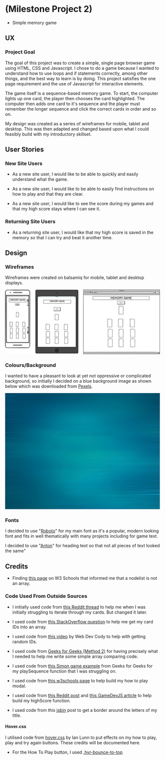 # (Milestone Project 2)

* Simple memory game

## UX 

### Project Goal

The goal of this project was to create a simple, single page browser game using HTML, CSS and Javascript. I chose to do a game because I wanted to understand how to use loops and if statements correctly, among other things, and the best way to learn is by doing. This project satisfies the one page requirement and the use of Javascript for interactive elements.

The game itself is a sequence-based memory game. To start, the computer lights up one card, the player then chooses the card highlighted. The computer then adds one card to it's sequence and the player must remember the longer sequence and click the correct cards in order and so on.

My design was created as a series of wireframes for mobile, tablet and desktop. This was then adapted and changed based upon what I could feasibly build with my introductory skillset.

## User Stories

### New Site Users

* As a new site user, I would like to be able to quickly and easily understand what the game.

* As a new site user, I would like to be able to easily find instructions on how to play and that they are clear.

* As a new site user, I would like to see the score during my games and that my high score stays where I can see it.

### Returning Site Users

* As a returning site user, I would like that my high score is saved in the memory so that I can try and beat it another time. 

## Design

### Wireframes

Wireframes were created on balsamiq for mobile, tablet and desktop displays.

![main wireframe](/readme%20documentations/wireframes/main%20wireframe%20v2.png)

### Colours/Background

I wanted to have a pleasant to look at yet not oppressive or complicated background, so initially I decided on a blue background image as shown below which was downloaded from [Pexels](https://www.pexels.com/photo/blue-wallpaper-2680270/).

![background image](/assets/images/background-images/pexels-pixelcop-2680270.jpg)

### Fonts

I decided to use "[Roboto](https://fonts.google.com/specimen/Roboto)" for my main font as it's a popular, modern looking font and fits in well thematically with many projects including for game text.

I decided to use "[Anton](https://fonts.google.com/specimen/Anton)" for heading text so that not all pieces of text looked the same"

## Credits

* Finding [this page](https://www.w3schools.com/jsref/dom_obj_html_nodelist.asp) on W3 Schools that informed me that a nodelist is not an array.

### Code Used From Outside Sources

* I initially used code from [this Reddit thread](https://www.reddit.com/r/learnjavascript/comments/jkv7lo/put_div_elements_in_array/) to help me when I was initially struggling to iterate through my cards. But changed it later.

* I used code from [this StackOverflow question](https://stackoverflow.com/questions/29116240/create-an-array-from-ids-from-divs) to help me get my card IDs into an array.

* I used code from [this video](https://www.youtube.com/watch?v=W0MxUHlZo6U&t=1450s) by Web Dev Cody to help with getting random IDs.

* I used code from [Geeks for Geeks (Method 2)](https://www.geeksforgeeks.org/how-to-compare-two-arrays-in-javascript/) for having precisely what I needed to help me write some simple array comparing code.

* I used code from [this Simon game example](https://www.geeksforgeeks.org/create-a-simon-game-using-html-css-javascript/) from Geeks for Geeks for my playSequence function that I was struggling on.

* I used code from [this w3schools page](https://www.w3schools.com/howto/howto_css_modals.asp) to help build my how to play modal.

* I used code from [this Reddit post](https://www.reddit.com/r/learnjavascript/comments/ii6yzh/making_a_high_score_localstorage/) and [this GameDevJS article](https://gamedevjs.com/articles/using-local-storage-for-high-scores-and-game-progress/#:~:text=You%20can%20do%20this%20by,value%20associated%20with%20a%20key.) to help build my highScore function.

* I used code from this [jsbin](https://jsbin.com/ribacacazi/edit?html,css,output) post to get a border around the letters of my title.

#### Hover.css

I utilised code from [hover.css](https://ianlunn.github.io/Hover/) by Ian Lunn to put effects on my how to play, play and try again buttons. These credits will be documented here.

* For the How To Play button, I used [.hvr-bounce-to-top](https://github.com/IanLunn/Hover/blob/master/css/hover.css#L1540)